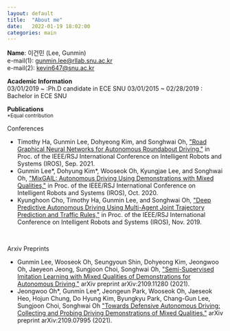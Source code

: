 ```yaml
---
layout: default
title:  "About me"
date:   2022-01-19 18:02:00
categories: main
---
```


<b>Name</b>: 이건민 (Lee, Gunmin) <br>
e-mail(1): gunmin.lee@rllab.snu.ac.kr <br>
e-mail(2): kevin647@snu.ac.kr <br>

<b>Academic Information</b> <br>
03/01/2019 ~ :Ph.D candidate in ECE SNU
03/01/2015 ~ 02/28/2019 : Bachelor in ECE SNU

<b>Publications</b> <br>
<small>*Equal contribution</small>

Conferences <br>
<ul>
	<li>Timothy Ha, Gunmin Lee, Dohyeong Kim, and Songhwai Oh, <a href="https://ieeexplore.ieee.org/document/9636411">"Road Graphical Neural Networks for Autonomous Roundabout Driving,"</a> in Proc. of the IEEE/RSJ International Conference on Intelligent Robots and Systems (IROS), Sep. 2021.</li>
	<li>Gunmin Lee*, Dohyung Kim*, Wooseok Oh, Kyungjae Lee, and Songhwai Oh, <a href="https://ieeexplore.ieee.org/document/9341104">"MixGAIL: Autonomous Driving Using Demonstrations with Mixed Qualities,"</a> in Proc. of the IEEE/RSJ International Conference on Intelligent Robots and Systems (IROS), Oct. 2020.</li>
	<li>Kyunghoon Cho, Timothy Ha, Gunmin Lee, and Songhwai Oh, <a href="https://ieeexplore.ieee.org/document/8967708">"Deep Predictive Autonomous Driving Using Multi-Agent Joint Trajectory Prediction and Traffic Rules,"</a> in Proc. of the IEEE/RSJ International Conference on Intelligent Robots and Systems (IROS), Nov. 2019.</li>
</ul> <br>

Arxiv Preprints <br>
<ul>
	<li>Gunmin Lee, Wooseok Oh, Seungyoun Shin, Dohyeong Kim, Jeongwoo Oh, Jaeyeon Jeong, Sungjoon Choi, Songhwai Oh, <a href="https://arxiv.org/abs/2109.11280">"Semi-Supervised Imitation Learning with Mixed Qualities of Demonstrations for Autonomous Driving,"</a> arXiv preprint arXiv:2109.11280 (2021).</li>
	<li>Jeongwoo Oh*, Gunmin Lee*, Jeongeun Park, Wooseok Oh, Jaeseok Heo, Hojun Chung, Do Hyung Kim, Byungkyu Park, Chang-Gun Lee, Sungjoon Choi, Songhwai Oh <a href="https://arxiv.org/abs/2109.07995">"Towards Defensive Autonomous Driving: Collecting and Probing Driving Demonstrations of Mixed Qualities."</a> arXiv preprint arXiv:2109.07995 (2021).</li>
</ul>
